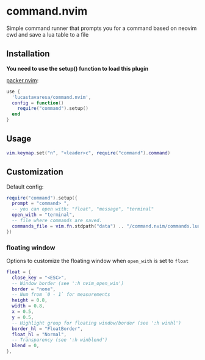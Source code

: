 # command.nvim

Simple command runner that prompts you for a command based on neovim cwd and save a lua
table to a file

## Installation

**You need to use the setup() function to load this plugin**

[packer.nvim](https://github.com/wbthomason/packer.nvim):

```lua
use {
  'lucastavaresa/command.nvim',
  config = function()
    require("command").setup()
  end
}
```

## Usage

```lua
vim.keymap.set("n", "<leader>c", require("command").command)
```

## Customization

Default config:

```lua
require("command").setup({
  prompt = "command> ",
  -- you can open with: "float", "message", "terminal"
  open_with = "terminal",
  -- file where commands are saved.
  commands_file = vim.fn.stdpath("data") .. "/command.nvim/commands.lua",
})
```

### floating window

Options to customize the floating window when `open_with` is set to `float`

```lua
float = {
  close_key = "<ESC>",
  -- Window border (see ':h nvim_open_win')
  border = "none",
  -- Num from `0 - 1` for measurements
  height = 0.8,
  width = 0.8,
  x = 0.5,
  y = 0.5,
  -- Highlight group for floating window/border (see ':h winhl')
  border_hl = "FloatBorder",
  float_hl = "Normal",
  -- Transparency (see ':h winblend')
  blend = 0,
},
```

